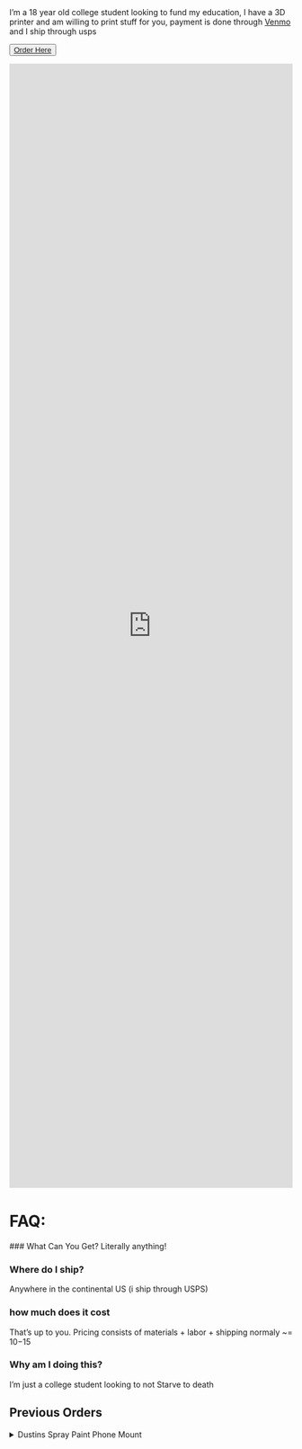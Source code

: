 <link rel="stylesheet" href="style.css">
I’m a 18 year old college student looking to fund my education, I have a 3D printer and am willing to print stuff for you, payment is done through <a href="https://www.venmo.com/u/Evan-J-Barclay">Venmo</a> and I ship through usps

<button class="button-40"><a href="https://forms.gle/eEWjGUsopVvQxeCq8">Order Here</a></button>

<iframe src="https://docs.google.com/forms/d/e/1FAIpQLSfDquPpvKuVUtfdUuNoEJkTShx1LqEno2CwIB1R0o46PM_SCQ/viewform?embedded=true" width="100%" height="2000" frameborder="0" marginheight="0" scrolling="no" marginwidth="0">Loading…</iframe>
<br>
<h1>FAQ:</h1>
### What Can You Get?
Literally anything!

### Where do I ship?
Anywhere in the continental US (i ship through USPS)

### how much does it cost
That’s up to you. Pricing consists of materials + labor + shipping normaly ~= $10-$15

### Why am I doing this?
I’m just a college student looking to not Starve to death

## Previous Orders
<details>
  <summary>Dustins Spray Paint Phone Mount</summary>
  <img src="assets/images/phone_mount1.jpg">
  <img src="assets/images/phone_mount2.jpg">
</details>
